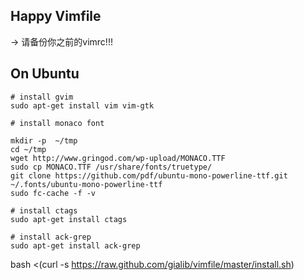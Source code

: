 ## Happy Vimfile

-> 请备份你之前的vimrc!!!

## On Ubuntu

```
# install gvim
sudo apt-get install vim vim-gtk
```

```
# install monaco font

mkdir -p  ~/tmp
cd ~/tmp
wget http://www.gringod.com/wp-upload/MONACO.TTF
sudo cp MONACO.TTF /usr/share/fonts/truetype/
git clone https://github.com/pdf/ubuntu-mono-powerline-ttf.git ~/.fonts/ubuntu-mono-powerline-ttf
sudo fc-cache -f -v

# install ctags
sudo apt-get install ctags

# install ack-grep
sudo apt-get install ack-grep

```

bash <(curl -s https://raw.github.com/gialib/vimfile/master/install.sh)

